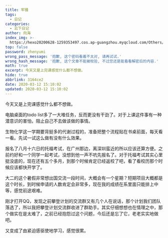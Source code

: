 ```yaml
---
title: 牢骚
tags:
  - 日记
categories:
  - 云下日记
author: 向海
index_img: >-
  https://hexo20200628-1259353497.cos.ap-guangzhou.myqcloud.com/Others/Fluid/about.png
top: false
password: zhenyumi
wrong_pass_message: '抱歉, 这个密码看着不太对, 请再试试.'
wrong_hash_message: '抱歉, 这个文章不能被校验, 不过您还是能看看解密后的内容.'
math: true
excerpt: 今天又是上完课感觉什么都不想做。
hide: true
abbrlink: 3164ce2
date: 2020-03-12 15:10:02
updated: 2020-03-12 15:10:02
---
```


今天又是上完课感觉什么都不想做。

电脑桌面的todo list多了一大堆任务，反而更没有干劲了。对于上课这件事有一种潜意识的害怕，阻止自己不去做该做的事情。

生物化学这一学期要背挺多的代谢过程的，准备把整个流程贴在书桌前面，每天看一看。先试一试这么做有没有什么效果。

报名了八月十六日的托福考试，在广州那边，离深圳蛮近的所以应该还算方便。之前约好和一个同学一起考试，没想到他一声不吭先报名了。对于托福考试其实心里挺没底的，现在还有五个多月，到那个时候肯定已经返校了吧，看了看校历那个时候应该都快开学了。

大二的这个暑假非常想出国交流一段时间，大概会有一个星期？短期项目大概都是这个时长，到时候申请的人数肯定会非常多，现在我的成绩在系里面只能排上中等，感觉前途艰难。

刚才打开QQ，发现之前攀登计划的交流群又有几个人在说话，那个计划我们团队落选了，所以我把攀登计划交流群收进了群助手。其实仔细想想也在情理之中，那个做实在是太难了，之前已经抱怨过这个问题，今后还是忘了它，老老实实地做吧。

又变成了由紧迫感驱使地学习，感觉很累。